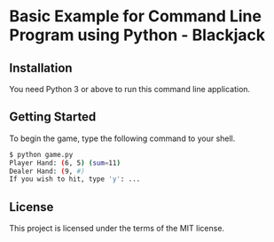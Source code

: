 # Basic Example for Command Line Program using Python - Blackjack

## Installation

You need Python 3 or above to run this command line application.

## Getting Started

To begin the game, type the following command to your shell.

```sh
$ python game.py
Player Hand: (6, 5) (sum=11)
Dealer Hand: (9, #)
If you wish to hit, type 'y': ...
```

## License

This project is licensed under the terms of the MIT license.
